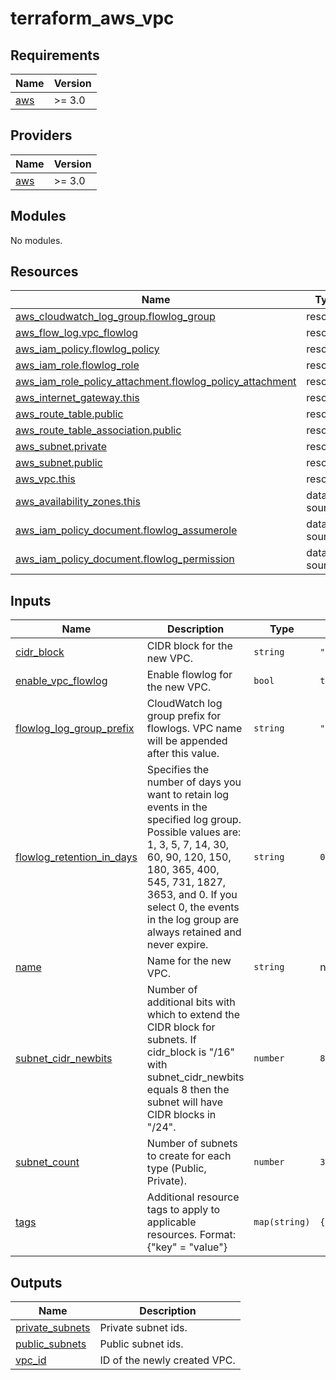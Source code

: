 # terraform_aws_vpc

<!-- BEGINNING OF PRE-COMMIT-TERRAFORM DOCS HOOK -->
## Requirements

| Name | Version |
|------|---------|
| <a name="requirement_aws"></a> [aws](#requirement\_aws) | >= 3.0 |

## Providers

| Name | Version |
|------|---------|
| <a name="provider_aws"></a> [aws](#provider\_aws) | >= 3.0 |

## Modules

No modules.

## Resources

| Name | Type |
|------|------|
| [aws_cloudwatch_log_group.flowlog_group](https://registry.terraform.io/providers/hashicorp/aws/latest/docs/resources/cloudwatch_log_group) | resource |
| [aws_flow_log.vpc_flowlog](https://registry.terraform.io/providers/hashicorp/aws/latest/docs/resources/flow_log) | resource |
| [aws_iam_policy.flowlog_policy](https://registry.terraform.io/providers/hashicorp/aws/latest/docs/resources/iam_policy) | resource |
| [aws_iam_role.flowlog_role](https://registry.terraform.io/providers/hashicorp/aws/latest/docs/resources/iam_role) | resource |
| [aws_iam_role_policy_attachment.flowlog_policy_attachment](https://registry.terraform.io/providers/hashicorp/aws/latest/docs/resources/iam_role_policy_attachment) | resource |
| [aws_internet_gateway.this](https://registry.terraform.io/providers/hashicorp/aws/latest/docs/resources/internet_gateway) | resource |
| [aws_route_table.public](https://registry.terraform.io/providers/hashicorp/aws/latest/docs/resources/route_table) | resource |
| [aws_route_table_association.public](https://registry.terraform.io/providers/hashicorp/aws/latest/docs/resources/route_table_association) | resource |
| [aws_subnet.private](https://registry.terraform.io/providers/hashicorp/aws/latest/docs/resources/subnet) | resource |
| [aws_subnet.public](https://registry.terraform.io/providers/hashicorp/aws/latest/docs/resources/subnet) | resource |
| [aws_vpc.this](https://registry.terraform.io/providers/hashicorp/aws/latest/docs/resources/vpc) | resource |
| [aws_availability_zones.this](https://registry.terraform.io/providers/hashicorp/aws/latest/docs/data-sources/availability_zones) | data source |
| [aws_iam_policy_document.flowlog_assumerole](https://registry.terraform.io/providers/hashicorp/aws/latest/docs/data-sources/iam_policy_document) | data source |
| [aws_iam_policy_document.flowlog_permission](https://registry.terraform.io/providers/hashicorp/aws/latest/docs/data-sources/iam_policy_document) | data source |

## Inputs

| Name | Description | Type | Default | Required |
|------|-------------|------|---------|:--------:|
| <a name="input_cidr_block"></a> [cidr\_block](#input\_cidr\_block) | CIDR block for the new VPC. | `string` | `"10.0.0.0/16"` | no |
| <a name="input_enable_vpc_flowlog"></a> [enable\_vpc\_flowlog](#input\_enable\_vpc\_flowlog) | Enable flowlog for the new VPC. | `bool` | `true` | no |
| <a name="input_flowlog_log_group_prefix"></a> [flowlog\_log\_group\_prefix](#input\_flowlog\_log\_group\_prefix) | CloudWatch log group prefix for flowlogs. VPC name will be appended after this value. | `string` | `"/aws/vpc/flowlogs"` | no |
| <a name="input_flowlog_retention_in_days"></a> [flowlog\_retention\_in\_days](#input\_flowlog\_retention\_in\_days) | Specifies the number of days you want to retain log events in the specified log group. Possible values are: 1, 3, 5, 7, 14, 30, 60, 90, 120, 150, 180, 365, 400, 545, 731, 1827, 3653, and 0. If you select 0, the events in the log group are always retained and never expire. | `string` | `0` | no |
| <a name="input_name"></a> [name](#input\_name) | Name for the new VPC. | `string` | n/a | yes |
| <a name="input_subnet_cidr_newbits"></a> [subnet\_cidr\_newbits](#input\_subnet\_cidr\_newbits) | Number of additional bits with which to extend the CIDR block for subnets. If cidr\_block is "/16" with subnet\_cidr\_newbits equals 8 then the subnet will have CIDR blocks in "/24". | `number` | `8` | no |
| <a name="input_subnet_count"></a> [subnet\_count](#input\_subnet\_count) | Number of subnets to create for each type (Public, Private). | `number` | `3` | no |
| <a name="input_tags"></a> [tags](#input\_tags) | Additional resource tags to apply to applicable resources. Format: {"key" = "value"} | `map(string)` | `{}` | no |

## Outputs

| Name | Description |
|------|-------------|
| <a name="output_private_subnets"></a> [private\_subnets](#output\_private\_subnets) | Private subnet ids. |
| <a name="output_public_subnets"></a> [public\_subnets](#output\_public\_subnets) | Public subnet ids. |
| <a name="output_vpc_id"></a> [vpc\_id](#output\_vpc\_id) | ID of the newly created VPC. |
<!-- END OF PRE-COMMIT-TERRAFORM DOCS HOOK -->
